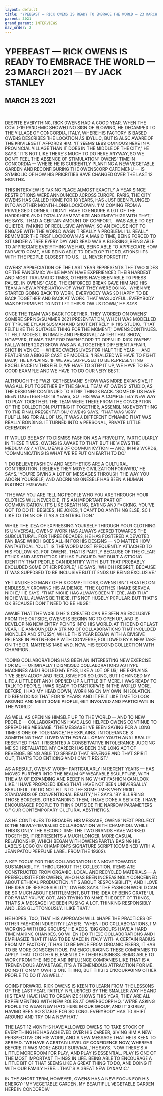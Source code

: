 ```yaml
---
layout: default
title: "YPEBEAST — RICK OWENS IS READY TO EMBRACE THE WORLD — 23 MARCH 2021 — BY JACK STANLEY"
parent: 2021
grand_parent: INTERVIEWS
nav_order: 2
---
```


# YPEBEAST — RICK OWENS IS READY TO EMBRACE THE WORLD — 23 MARCH 2021 — BY JACK STANLEY
## MARCH 23 2021 

<br><br>
DESPITE EVERYTHING, RICK OWENS HAD A GOOD YEAR. WHEN THE COVID-19 PANDEMIC SHOWED NO SIGN OF SLOWING, HE DECAMPED TO THE VILLAGE OF CONCORDIA, ITALY, WHERE HIS FACTORY IS BASED. OWENS DESCRIBES THE LOCATION AS IDYLLIC, BUT IS ALSO AWARE OF THE PRIVILEGE IT AFFORDS HIM. 'IT SEEMS LESS OMINOUS HERE IN A PROVINCIAL VILLAGE THAN IT DOES IN THE MIDDLE OF THE CITY,' HE SAYS. 'IT'S NOT LIKE THERE'S MUCH TO DO HERE ANYWAY, SO WE DON'T FEEL THE ABSENCE OF STIMULATION.' OWENS' TIME IN CONCORDIA — WHERE HE IS CURRENTLY PLANTING A NEW VEGETABLE GARDEN AND RECONFIGURING THE OWENSCORP CAFE MENU — IS SYMBOLIC OF HOW HIS PRIORITIES HAVE CHANGED OVER THE LAST 12 MONTHS.
<br><br>
THIS INTERVIEW IS TAKING PLACE ALMOST EXACTLY A YEAR SINCE RESTRICTIONS WERE ANNOUNCED ACROSS EUROPE. PARIS, THE CITY OWENS HAS CALLED HOME FOR 18 YEARS, HAS JUST BEEN PLUNGED INTO ANOTHER MONTH-LONG LOCKDOWN. 'I'M COMING FROM A PRIVILEGED CORNER, I DIDN'T HAVE TO ENDURE A LOT OF THE HARDSHIPS AND I TOTALLY SYMPATHIZE AND EMPATHIZE WITH THAT,' HE SAYS. 'I HAD A CERTAIN AMOUNT OF COMFORT, I WAS ABLE TO GET QUIETER. I'M KIND OF RECLUSIVE ANYWAY, SO AN EXCUSE NOT TO ENGAGE WITH THE WORLD WASN'T REALLY A PROBLEM. I'LL REALLY REMEMBER THE FIRST LOCKDOWN AS A MAGIC TIME, BEING FORCED TO SIT UNDER A TREE EVERY DAY AND READ WAS A BLESSING, BEING ABLE TO APPRECIATE EVERYTHING WE HAD, BEING ABLE TO APPRECIATE HOW FAR WE'D COME, AND BEING ABLE TO DEVELOP THE RELATIONSHIPS WITH THE PEOPLE CLOSEST TO US. I'LL NEVER FORGET IT.'
<br><br>
OWENS' APPRECIATION OF THE LAST YEAR REPRESENTS THE TWO SIDES OF THE PANDEMIC: WHILE MANY HAVE EXPERIENCED THEIR HARDEST AND MOST TRAUMATIC TIMES, OTHERS HAVE BEEN ABLE TO PRESS PAUSE. IN OWENS' CASE, THE ENFORCED BREAK GAVE HIM AND HIS TEAM A NEW APPRECIATION OF WHAT THEY WERE DOING. 'WHEN WE STARTED GOING BACK TO WORK, EVERYBODY WAS SO HAPPY TO BE BACK TOGETHER AND BACK AT WORK. THAT WAS JOYFUL. EVERYBODY WAS DETERMINED TO NOT LET THIS SLOW US DOWN,' HE SAYS.
<br><br>
ONCE THE TEAM WAS BACK TOGETHER, THEY WORKED ON OWENS' SOMBRE SPRING/SUMMER 2021 PRESENTATION, WHICH WAS MODELLED BY TYRONE DYLAN SUSMAN AND SHOT ENTIRELY IN HIS STUDIO. 'THAT FELT LIKE THE SUITABLE THING FOR THE MOMENT,' OWENS CONTINUES. 'IT FELT MODEST, INTIMATE AND PERSONAL.' AFTER THAT SHOW, HOWEVER, IT WAS TIME FOR OWENSCORP TO OPEN UP. RICK OWENS' FALL/WINTER 2021 SHOW WAS AN ALTOGETHER DIFFERENT AFFAIR, SHOT IN VENICE — WHERE OWENS LIVES FOR HALF THE YEAR — AND FEATURING A BIGGER CAST OF MODELS. 'I REALIZED WE HAVE TO FIGHT BACK,' HE EXPLAINS. 'IF WE ARE SUPPOSED TO BE REPRESENTING EXCELLENCE IN THIS FIELD, WE HAVE TO STEP IT UP, WE HAVE TO BE A GOOD EXAMPLE AND WE HAVE TO DO OUR VERY BEST.'
<br><br>
ALTHOUGH THE FW21 'GETHSEMANE' SHOW WAS MORE EXPANSIVE, IT WAS ALL PUT TOGETHER BY THE SMALL TEAM AT OWENS' STUDIO, AS THE DESIGNER CONTINUED TO STRIP THINGS BACK. 'SOME OF US HAVE BEEN TOGETHER FOR 18 YEARS, SO THIS WAS A COMPLETELY NEW WAY TO PLAY TOGETHER. THE TEAM WERE THERE FROM THE CONCEPTION OF THE COLLECTION, PUTTING IT TOGETHER, ASSEMBLING EVERYTHING TO THE FINAL PRESENTATION,' OWENS SAYS. 'THAT WAS VERY FULFILLING FOR ALL OF US, IT WAS A DIFFERENT DYNAMIC THAT WAS REALLY BONDING. IT TURNED INTO A PERSONAL, PRIVATE LITTLE CEREMONY.'
<br><br>
IT WOULD BE EASY TO DISMISS FASHION AS A FRIVOLITY, PARTICULARLY IN THESE TIMES. OWENS IS AWAKE TO THAT. BUT HE VIEWS THE MEDIUM AS A VITAL MEANS OF COMMUNICATION — AND, IN HIS WORDS, 'COMMUNICATING IS WHAT WE'RE PUT ON EARTH TO DO.'
<br><br>
'I DO BELIEVE FASHION AND AESTHETICS ARE A CULTURAL CONTRIBUTION, I BELIEVE THEY MOVE CIVILIZATION FORWARD,' HE SAYS. 'YOU'RE GIVING A LOT OF MESSAGES THROUGH THE WAY YOU ADORN YOURSELF, AND ADORNING ONESELF HAS BEEN A HUMAN INSTINCT FOREVER.'
<br><br>
'THE WAY YOU ARE TELLING PEOPLE WHO YOU ARE THROUGH YOUR CLOTHES WILL NEVER DIE, IT'S AN IMPORTANT PART OF COMMUNICATION. IT'S LIKE BREATHING, EATING AND F*CKING. YOU'VE GOT TO DO IT.' BESIDES, HE JOKES, 'I CAN'T DO ANYTHING ELSE, SO I LIKE TO THINK OF IT AS A CONTRIBUTION.'
<br><br>
WHILE THE IDEA OF EXPRESSING YOURSELF THROUGH YOUR CLOTHING IS UNIVERSAL, OWENS' WORK HAS ALWAYS VEERED TOWARDS THE SUBCULTURAL. FOR THREE DECADES, HE HAS FOSTERED A DEVOTED FAN BASE WHICH GOES ALL-IN FOR HIS DESIGNS — NO MATTER HOW FANTASTICAL. 'CULT' IS THE WORD MOST FREQUENTLY ATTACHED TO HIS FOLLOWING. FOR OWENS, THAT IS PARTLY BECAUSE OF THE CLEAR ETHOS AND AESTHETICS HE HAS PURSUED. 'WE BUILT A STRONG IDENTITY THAT PEOPLE CAN IDENTIFY WITH, BUT THAT PROBABLY EXCLUDED SOME OTHER PEOPLE,' HE SAYS, 'WHICH I REGRET, BECAUSE IT WAS SUPPOSED TO BE INCLUSIVE BUT IT ENDS UP BEING EXCLUSIVE.'
<br><br>
YET UNLIKE SO MANY OF HIS COMPETITORS, OWENS ISN'T FIXATED ON ENDLESSLY GROWING HIS AUDIENCE. 'THE CLOTHES I MAKE SERVE A NICHE,' HE SAYS. 'THAT NICHE HAS ALWAYS BEEN THERE, AND THAT NICHE WILL ALWAYS BE THERE. IT'S NOT HUGELY POPULAR, BUT THAT'S OK BECAUSE I DON'T NEED TO BE HUGE.'
<br><br>
AWARE THAT THE WORLD HE'S CREATED CAN BE SEEN AS EXCLUSIVE FROM THE OUTSIDE, OWENS IS BEGINNING TO OPEN UP, AND IS DEVELOPING NEW ENTRY POINTS INTO HIS WORLD. AT THE END OF LAST YEAR, HE ANNOUNCED A STRING OF COLLABORATIONS THAT INCLUDED MONCLER AND STÜSSY, WHILE THIS YEAR BEGAN WITH A DIVISIVE RELEASE IN PARTNERSHIP WITH CONVERSE, FOLLOWED BY A NEW TAKE ON THE DR. MARTENS 1460 AND, NOW, HIS SECOND COLLECTION WITH CHAMPION.
<br><br>
'DOING COLLABORATIONS HAS BEEN AN INTERESTING NEW EXERCISE FOR ME — ORIGINALLY I DISMISSED COLLABORATIONS AS HYPE MACHINES AND I ROLLED MY EYES, LIKE A LOT OF US,' HE EXPLAINS. 'I'VE BEEN ALOOF AND RECLUSIVE FOR SO LONG, BUT I CHANGED MY LIFE A LITTLE BIT AND I OPENED UP A LITTLE BIT MORE. I WAS READY TO TALK TO PEOPLE, I WAS READY TO PARTICIPATE IN THE WORLD MORE. BEFORE, I HAD MY HEAD DOWN, WORKING ON MY OWN IN ISOLATION. I'D BEEN DOING THAT FOR 18 YEARS, AND IT FELT LIKE TIME TO LOOK AROUND AND MEET SOME PEOPLE, GET INVOLVED AND PARTICIPATE IN THE WORLD.'
<br><br>
AS WELL AS OPENING HIMSELF UP TO THE WORLD — AND TO NEW PEOPLE — COLLABORATIONS HAVE ALSO HELPED OWENS CONTINUE TO SPREAD HIS MESSAGE. 'THE MESSAGE I'VE BEEN SAYING FOR A LONG TIME IS ONE OF TOLERANCE,' HE EXPLAINS. 'INTOLERANCE IS SOMETHING THAT I LIVED WITH FOR ALL OF MY YOUTH AND I REALLY RESENTED THAT. I RESENTED A CONSERVATIVE INTOLERANCE JUDGING ME SO I RETALIATED. MY CAREER HAS BEEN ONE LONG ACT OF REVENGE. BEING ABLE TO SPREAD THAT REVENGE AND THAT SPIRIT OUT, THAT'S TOO ENTICING AND I CAN'T RESIST.'
<br><br>
AS A RESULT, OWENS' WORK– PARTICULARLY IN RECENT YEARS — HAS MOVED FURTHER INTO THE REALM OF WEARABLE SCULPTURE, WITH THE AIM OF EXPANDING AND REDEFINING WHAT FASHION CAN LOOK LIKE. 'I HAVE PROPOSED IDEAS THAT HAVE NOT BEEN UNIVERSALLY BEAUTIFUL, OR DO NOT FIT INTO THE SOMETIMES VERY RIGID STANDARDS OF CONVENTIONAL BEAUTY,' HE SAYS. 'BY BLURRING THOSE BORDERS, OR EXPANDING THEM, I HAVE DONE A SERVICE. I HAVE ENCOURAGED PEOPLE TO THINK OUTSIDE THE NARROW PARAMETERS OF OUR CONTEMPORARY CULTURAL AESTHETICS.'
<br><br>
AS HE CONTINUES TO BROADEN HIS MESSAGE, OWENS' NEXT PROJECT IS THE NEWLY-REVEALED COLLABORATION WITH CHAMPION. WHILE THIS IS ONLY THE SECOND TIME THE TWO BRANDS HAVE WORKED TOGETHER, IT REPRESENTS A MUCH LONGER, MORE CASUAL RELATIONSHIP, WHICH BEGAN WITH OWENS PARTLY BASING HIS LABEL'S LOGO ON CHAMPION'S SIGNATURE SCRIPT (COMBINED WITH A JEAN PATOU PERFUME LABEL FROM THE 1930S).
<br><br>
A KEY FOCUS FOR THIS COLLABORATION IS A MOVE TOWARDS SUSTAINABILITY. THROUGHOUT THE COLLECTION, ITEMS ARE CONSTRUCTED FROM ORGANIC, LOCAL AND RECYCLED MATERIALS — A PREREQUISITE FOR OWENS, WHO HAS BEEN INCREASINGLY CONCERNED ABOUT ETHICAL PRODUCTION. 'IT'S ABOUT RESPONSIBILITY, AND I LOVE THE IDEA OF RESPONSIBILITY,' OWENS SAYS. 'THE FASHION WORLD CAN BE SO MUCH ABOUT ENTITLEMENT, BUT THE IDEA OF BEING GRATEFUL FOR WHAT YOU'VE GOT, AND TRYING TO MAKE THE BEST OF THINGS, THAT'S A MESSAGE I'VE BEEN PUSING A LOT. THINKING RESPONSIBLY AND LESS GLUTTONOUSLY. I LIKE THAT.'
<br><br>
HE HOPES, TOO, THAT HIS APPROACH WILL SHAPE THE PRACTICES OF OTHER FASHION INDUSTRY PLAYERS. 'WHEN I DO COLLABORATIONS, I'M WORKING WITH BIG GROUPS,' HE ADDS. 'BIG GROUPS HAVE A HARD TIME MAKING CHANGES, SO WHEN I DO THESE COLLABORATIONS AND I EMPHASIZE THAT IT HAS TO BE MADE IN ITALY WITH A CERTAIN RADIUS FROM MY FACTORY, IT HAS TO BE MADE FROM ORGANIC FIBERS, IT HAS TO BE MORE CONSCIENTIOUS, I'M ENCOURAGING THESE COMPANIES TO APPLY THAT TO OTHER ELEMENTS OF THEIR BUSINESS. BEING ABLE TO WORK FROM THE INSIDE AND INFLUENCE COMPANIES LIKE THAT IS A TREMENDOUS ADVANTAGE, IT'S A TREMENDOUS ATTRACTION FOR ME. DOING IT ON MY OWN IS ONE THING, BUT THIS IS ENCOURAGING OTHER PEOPLE TO DO IT AS WELL.'
<br><br>
GOING FORWARD, RICK OWENS IS KEEN TO LEARN FROM THE LESSONS OF THE LAST YEAR. PARTLY INFLUENCED BY THE SMALLER WAY HE AND HIS TEAM HAVE HAD TO ORGANIZE SHOWS THIS YEAR, THEY ARE ALL EXPERIMENTING WITH NEW ROLES AT OWENSCORP HQ. 'WE'RE ASKING PEOPLE TO WEAR NEW HATS HERE IN OUR GROUP, AND IT'S GREAT, HAVING BEEN SO STABLE FOR SO LONG. EVERYBODY HAS TO SHIFT AROUND AND TRY ON A NEW HAT.'
<br><br>
THE LAST 12 MONTHS HAVE ALLOWED OWENS TO TAKE STOCK OF EVERYTHING HE HAS ACHIEVED OVER HIS CAREER, GIVING HIM A NEW PERSPECTIVE ON HIS WORK, AND A NEW MESSAGE THAT HE IS KEEN TO SPREAD. 'WE HAVE A CERTAIN LEVEL OF CONFIDENCE NOW, WHEREAS BEFORE IT WAS MORE ABOUT SURVIVAL,' HE SAYS. 'NOW THERE'S A LITTLE MORE ROOM FOR PLAY, AND PLAY IS ESSENTIAL. PLAY IS ONE OF THE MOST IMPORTANT THINGS IN LIFE. BEING ABLE TO ENCOURAGE A LITTLE BIT OF THAT SEEMS LIKE A GREAT THING TO DO, AND DOING IT WITH OUR FAMILY HERE… THAT'S A GREAT NEW DYNAMIC.'
<br><br>
IN THE SHORT TERM, HOWEVER, OWENS HAS A NEW FOCUS FOR HIS ENERGY: 'MY VEGETABLE GARDEN, MY BEAUTIFUL VEGETABLE GARDEN HERE IN CONCORDIA.'

